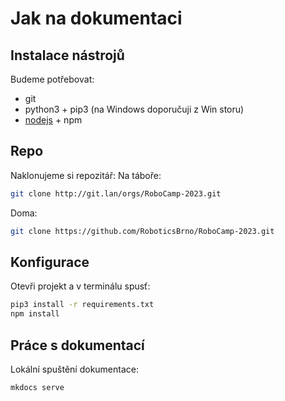 # Jak na dokumentaci

## Instalace nástrojů
Budeme potřebovat:
- git
- python3 + pip3 (na Windows doporučuji z Win storu)
- [nodejs](https://nodejs.org/en/download) + npm

## Repo
Naklonujeme si repozitář:
Na táboře:

```bash
git clone http://git.lan/orgs/RoboCamp-2023.git
```

Doma:

```bash
git clone https://github.com/RoboticsBrno/RoboCamp-2023.git
```

## Konfigurace

Otevři projekt a v terminálu spusť:

```bash
pip3 install -r requirements.txt
npm install
```

## Práce s dokumentací

Lokální spuštění dokumentace:
```
mkdocs serve
```


